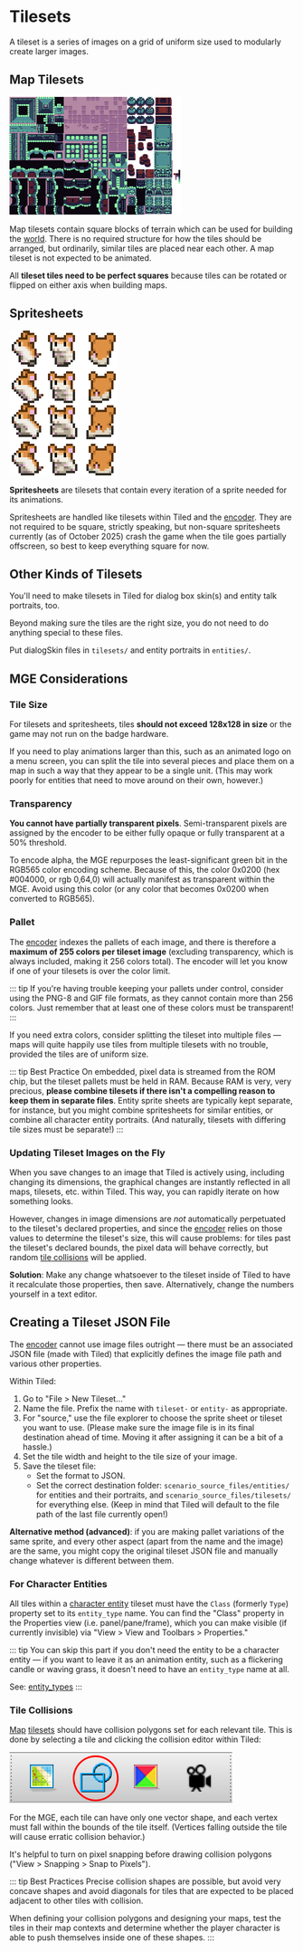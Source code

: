 # Tilesets

A tileset is a series of images on a grid of uniform size used to modularly create larger images.

## Map Tilesets

![example tileset](media/tileset-example.png)

Map tilesets contain square blocks of terrain which can be used for building the [world](maps). There is no required structure for how the tiles should be arranged, but ordinarily, similar tiles are placed near each other. A map tileset is not expected to be animated.

All **tileset tiles need to be perfect squares** because tiles can be rotated or flipped on either axis when building maps.

## Spritesheets

![example spritesheet](media/spritesheet-example.png)

**Spritesheets** are tilesets that contain every iteration of a sprite needed for its animations.

Spritesheets are handled like tilesets within Tiled and the [encoder](encoder). They are not required to be square, strictly speaking, but non-square spritesheets currently (as of October 2025) crash the game when the tile goes partially offscreen, so best to keep everything square for now.

## Other Kinds of Tilesets

You'll need to make tilesets in Tiled for dialog box skin(s) and entity talk portraits, too.

Beyond making sure the tiles are the right size, you do not need to do anything special to these files.

Put dialogSkin files in `tilesets/` and entity portraits in `entities/`.

## MGE Considerations

### Tile Size

For tilesets and spritesheets, tiles **should not exceed 128x128 in size** or the game may not run on the badge hardware.

If you need to play animations larger than this, such as an animated logo on a menu screen, you can split the tile into several pieces and place them on a map in such a way that they appear to be a single unit. (This may work poorly for entities that need to move around on their own, however.)

### Transparency

**You cannot have partially transparent pixels**. Semi-transparent pixels are assigned by the encoder to be either fully opaque or fully transparent at a 50% threshold.

To encode alpha, the MGE repurposes the least-significant green bit in the RGB565 color encoding scheme. Because of this, the color 0x0200 (hex #004000, or rgb 0,64,0) will actually manifest as transparent within the MGE. Avoid using this color (or any color that becomes 0x0200 when converted to RGB565).

### Pallet

The [encoder](encoder) indexes the pallets of each image, and there is therefore a **maximum of 255 colors per tileset image** (excluding transparency, which is always included, making it 256 colors total). The encoder will let you know if one of your tilesets is over the color limit.

::: tip
If you're having trouble keeping your pallets under control, consider using the PNG-8 and GIF file formats, as they cannot contain more than 256 colors. Just remember that at least one of these colors must be transparent!
:::

If you need extra colors, consider splitting the tileset into multiple files — maps will quite happily use tiles from multiple tilesets with no trouble, provided the tiles are of uniform size.

::: tip Best Practice
On embedded, pixel data is streamed from the ROM chip, but the tileset pallets must be held in RAM. Because RAM is very, very precious, **please combine tilesets if there isn't a compelling reason to keep them in separate files**. Entity sprite sheets are typically kept separate, for instance, but you might combine spritesheets for similar entities, or combine all character entity portraits. (And naturally, tilesets with differing tile sizes must be separate!)
:::

### Updating Tileset Images on the Fly

When you save changes to an image that Tiled is actively using, including changing its dimensions, the graphical changes are instantly reflected in all maps, tilesets, etc. within Tiled. This way, you can rapidly iterate on how something looks.

However, changes in image dimensions are *not* automatically perpetuated to the tileset's declared properties, and since the [encoder](encoder) relies on those values to determine the tileset's size, this will cause problems: for tiles past the tileset's declared bounds, the pixel data will behave correctly, but random [tile collisions](tilesets#tile-collisions) will be applied.

**Solution**: Make any change whatsoever to the tileset inside of Tiled to have it recalculate those properties, then save. Alternatively, change the numbers yourself in a text editor.

## Creating a Tileset JSON File

The [encoder](encoder) cannot use image files outright — there must be an associated JSON file (made with Tiled) that explicitly defines the image file path and various other properties.

Within Tiled:

1. Go to "File > New Tileset…"
2. Name the file. Prefix the name with `tileset-` or `entity-` as appropriate.
3. For "source," use the file explorer to choose the sprite sheet or tileset you want to use. (Please make sure the image file is in its final destination ahead of time. Moving it after assigning it can be a bit of a hassle.)
4. Set the tile width and height to the tile size of your image.
5. Save the tileset file:
	- Set the format to JSON.
	- Set the correct destination folder: `scenario_source_files/entities/` for entities and their portraits, and `scenario_source_files/tilesets/` for everything else. (Keep in mind that Tiled will default to the file path of the last file currently open!)

**Alternative method (advanced)**: if you are making pallet variations of the same sprite, and every other aspect (apart from the name and the image) are the same, you might copy the original tileset JSON file and manually change whatever is different between them.

### For Character Entities

All tiles within a [character entity](entity_types#character-entity) tileset must have the `Class` (formerly `Type`) property set to its `entity_type` name. You can find the "Class" property in the Properties view (i.e. panel/pane/frame), which you can make visible (if currently invisible) via "View > View and Toolbars > Properties."

::: tip
You can skip this part if you don't need the entity to be a character entity — if you want to leave it as an animation entity, such as a flickering candle or waving grass, it doesn't need to have an `entity_type` name at all.

See: [entity_types](entity_types)
:::

### Tile Collisions

[Map](maps) [tilesets](tilesets#map-tilesets) should have collision polygons set for each relevant tile. This is done by selecting a tile and clicking the collision editor within Tiled:

![the second icon is a pair of polygons](media/tiled-collision-editor.png)

For the MGE, each tile can have only one vector shape, and each vertex must fall within the bounds of the tile itself. (Vertices falling outside the tile will cause erratic collision behavior.)

It's helpful to turn on pixel snapping before drawing collision polygons ("View > Snapping > Snap to Pixels").

::: tip Best Practices
Precise collision shapes are possible, but avoid very concave shapes and avoid diagonals for tiles that are expected to be placed adjacent to other tiles with collision.

When defining your collision polygons and designing your maps, test the tiles in their map contexts and determine whether the player character is able to push themselves inside one of these shapes.
:::
